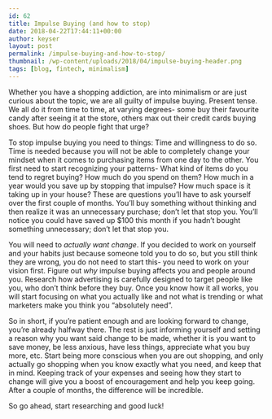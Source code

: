 ```yaml
---
id: 62
title: Impulse Buying (and how to stop)
date: 2018-04-22T17:44:11+00:00
author: keyser
layout: post
permalink: /impulse-buying-and-how-to-stop/
thumbnail: /wp-content/uploads/2018/04/impulse-buying-header.png
tags: [blog, fintech, minimalism]
---
```

Whether you have a shopping addiction, are into minimalism or are just curious about the topic, we are all guilty of impulse buying. Present tense. We all do it from time to time, at varying degrees- some buy their favourite candy after seeing it at the store, others max out their credit cards buying shoes. But how do people fight that urge?

To stop impulse buying you need to things: Time and willingness to do so. Time is needed because you will not be able to completely change your mindset when it comes to purchasing items from one day to the other. You first need to start recognizing your patterns- What kind of items do you tend to regret buying? How much do you spend on them? How much in a year would you save up by stopping that impulse? How much space is it taking up in your house? These are questions you&#8217;ll have to ask yourself over the first couple of months. You&#8217;ll buy something without thinking and then realize it was an unnecessary purchase; don&#8217;t let that stop you. You’ll notice you could have saved up $100 this month if you hadn’t bought something unnecessary; don’t let that stop you.

You will need to <i>actually want change</i>. If you decided to work on yourself and your habits just because someone told you to do so, but you still think they are wrong, you do not need to start this- you need to work on your vision first. Figure out <i>why </i>impulse buying affects you and people around you. Research how advertising is carefully designed to target people like you, who don&#8217;t think before they buy. Once you know how it all works, you will start focusing on what you actually like and not what is trending or what marketers make you think you &#8220;absolutely need&#8221;.


So in short, if you&#8217;re patient enough and are looking forward to change, you&#8217;re already halfway there. The rest is just informing yourself and setting a reason why you want said change to be made, whether it is you want to save money, be less anxious, have less things, appreciate what you buy more, etc. Start being more conscious when you are out shopping, and only actually go shopping when you know exactly what you need, and keep that in mind. Keeping track of your expenses and seeing how they start to change will give you a boost of encouragement and help you keep going. After a couple of months, the difference will be incredible. 


So go ahead, start researching and good luck!